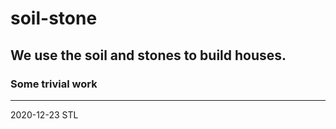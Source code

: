 # soil-stone
## We use the soil and stones to build houses.

### Some trivial work 
---------------------------------------

2020-12-23        STL
